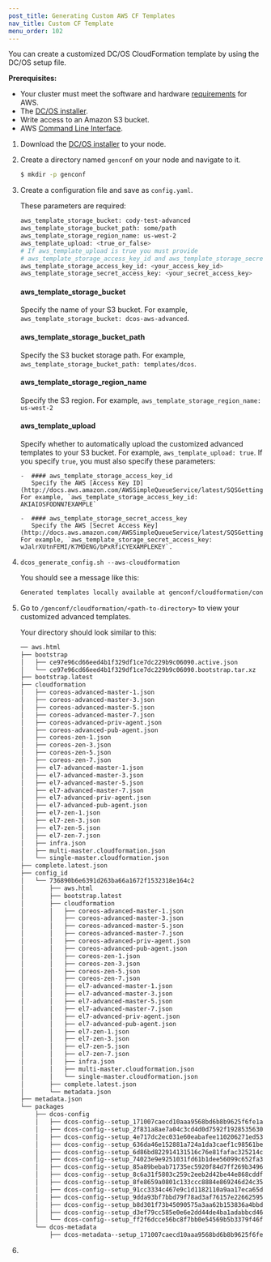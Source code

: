 ```yaml
---
post_title: Generating Custom AWS CF Templates
nav_title: Custom CF Template
menu_order: 102
---
```


You can create a customized DC/OS CloudFormation template by using the DC/OS setup file.

**Prerequisites:**

- Your cluster must meet the software and hardware [requirements](/docs/1.8/administration/cloud/aws/advanced/system-requirements/) for AWS.
- The [DC/OS installer](https://dcos.io/releases/).
- Write access to an Amazon S3 bucket.
- AWS [Command Line Interface](https://aws.amazon.com/cli/).

1.  Download the [DC/OS installer](https://dcos.io/releases/) to your node.

1.  Create a directory named `genconf` on your node and navigate to it.
    
    ```bash
    $ mkdir -p genconf
    ```

1.  Create a configuration file and save as `config.yaml`.
    
    These parameters are required:
    ```bash
    aws_template_storage_bucket: cody-test-advanced
    aws_template_storage_bucket_path: some/path
    aws_template_storage_region_name: us-west-2
    aws_template_upload: <true_or_false>
    # If aws_template_upload is true you must provide 
    # aws_template_storage_access_key_id and aws_template_storage_secret_access_key.
    aws_template_storage_access_key_id: <your_access_key_id>
    aws_template_storage_secret_access_key: <your_secret_access_key>
    ```
    
    #### aws_template_storage_bucket
    Specify the name of your S3 bucket. For example, `aws_template_storage_bucket: dcos-aws-advanced`.
    
    #### aws_template_storage_bucket_path
    Specify the S3 bucket storage path. For example, `aws_template_storage_bucket_path: templates/dcos`.
    
    #### aws_template_storage_region_name
    Specify the S3 region. For example, `aws_template_storage_region_name: us-west-2`
    
    #### aws_template_upload
    Specify whether to automatically upload the customized advanced templates to your S3 bucket. For example, `aws_template_upload: true`. If you specify `true`, you must also specify these parameters:
    
        -  #### aws_template_storage_access_key_id
           Specify the AWS [Access Key ID](http://docs.aws.amazon.com/AWSSimpleQueueService/latest/SQSGettingStartedGuide/AWSCredentials.html). For example, `aws_template_storage_access_key_id: AKIAIOSFODNN7EXAMPLE`  
        
        -  #### aws_template_storage_secret_access_key
           Specify the AWS [Secret Access Key](http://docs.aws.amazon.com/AWSSimpleQueueService/latest/SQSGettingStartedGuide/AWSCredentials.html). For example, `aws_template_storage_secret_access_key: wJalrXUtnFEMI/K7MDENG/bPxRfiCYEXAMPLEKEY`.
    
1.  `dcos_generate_config.sh --aws-cloudformation`

    You should see a message like this:
    
    ```bash
    Generated templates locally available at genconf/cloudformation/config_id/736890b6e6391d263ba66a1672f1532318e164c2
    ```
    
1.  Go to `/genconf/cloudformation/<path-to-directory>` to view your customized advanced templates. 

    Your directory should look similar to this:

    ```bash
    ── aws.html
    ├── bootstrap
    │   ├── ce97e96cd66eed4b1f329df1ce7dc229b9c06090.active.json
    │   └── ce97e96cd66eed4b1f329df1ce7dc229b9c06090.bootstrap.tar.xz
    ├── bootstrap.latest
    ├── cloudformation
    │   ├── coreos-advanced-master-1.json
    │   ├── coreos-advanced-master-3.json
    │   ├── coreos-advanced-master-5.json
    │   ├── coreos-advanced-master-7.json
    │   ├── coreos-advanced-priv-agent.json
    │   ├── coreos-advanced-pub-agent.json
    │   ├── coreos-zen-1.json
    │   ├── coreos-zen-3.json
    │   ├── coreos-zen-5.json
    │   ├── coreos-zen-7.json
    │   ├── el7-advanced-master-1.json
    │   ├── el7-advanced-master-3.json
    │   ├── el7-advanced-master-5.json
    │   ├── el7-advanced-master-7.json
    │   ├── el7-advanced-priv-agent.json
    │   ├── el7-advanced-pub-agent.json
    │   ├── el7-zen-1.json
    │   ├── el7-zen-3.json
    │   ├── el7-zen-5.json
    │   ├── el7-zen-7.json
    │   ├── infra.json
    │   ├── multi-master.cloudformation.json
    │   └── single-master.cloudformation.json
    ├── complete.latest.json
    ├── config_id
    │   └── 736890b6e6391d263ba66a1672f1532318e164c2
    │       ├── aws.html
    │       ├── bootstrap.latest
    │       ├── cloudformation
    │       │   ├── coreos-advanced-master-1.json
    │       │   ├── coreos-advanced-master-3.json
    │       │   ├── coreos-advanced-master-5.json
    │       │   ├── coreos-advanced-master-7.json
    │       │   ├── coreos-advanced-priv-agent.json
    │       │   ├── coreos-advanced-pub-agent.json
    │       │   ├── coreos-zen-1.json
    │       │   ├── coreos-zen-3.json
    │       │   ├── coreos-zen-5.json
    │       │   ├── coreos-zen-7.json
    │       │   ├── el7-advanced-master-1.json
    │       │   ├── el7-advanced-master-3.json
    │       │   ├── el7-advanced-master-5.json
    │       │   ├── el7-advanced-master-7.json
    │       │   ├── el7-advanced-priv-agent.json
    │       │   ├── el7-advanced-pub-agent.json
    │       │   ├── el7-zen-1.json
    │       │   ├── el7-zen-3.json
    │       │   ├── el7-zen-5.json
    │       │   ├── el7-zen-7.json
    │       │   ├── infra.json
    │       │   ├── multi-master.cloudformation.json
    │       │   └── single-master.cloudformation.json
    │       ├── complete.latest.json
    │       └── metadata.json
    ├── metadata.json
    └── packages
        ├── dcos-config
        │   ├── dcos-config--setup_171007caecd10aaa9568bd6b8b9625f6fe1a8f71.tar.xz
        │   ├── dcos-config--setup_2f831a8ae7a04c3cd4d0d7592f1928535630d5ec.tar.xz
        │   ├── dcos-config--setup_4e717dc2ec031e60eabafee110206271ed53f9c0.tar.xz
        │   ├── dcos-config--setup_636da46e152881a724a1da3caef1c98561be447b.tar.xz
        │   ├── dcos-config--setup_6d86bd822914131516c76e81fafac325214cc7d9.tar.xz
        │   ├── dcos-config--setup_74023e9e9251031fd61b1dee56099c652fa3b903.tar.xz
        │   ├── dcos-config--setup_85a89bebab71735ec5920f84d7ff269b3496b7df.tar.xz
        │   ├── dcos-config--setup_8c6a31f5803c259c2eeb2d42be44e868cddf0e1d.tar.xz
        │   ├── dcos-config--setup_8fe8659a0801c133ccc8884e869246d24c35a949.tar.xz
        │   ├── dcos-config--setup_91cc3334c467e9c1d1182110a9aa17eca65d78ea.tar.xz
        │   ├── dcos-config--setup_9dda93bf7bbd79f78ad3af76157e226625952d3b.tar.xz
        │   ├── dcos-config--setup_b8d301f73b45090575a3aa62b153836a4bbd3cf2.tar.xz
        │   ├── dcos-config--setup_d3ef79cc585e0e6e2dd44de4ba1adabbcd467fec.tar.xz
        │   └── dcos-config--setup_ff2f6dcce56bc8f7bb0e54569b5b3379f46f906b.tar.xz
        └── dcos-metadata
            ├── dcos-metadata--setup_171007caecd10aaa9568bd6b8b9625f6fe1a8f71.tar.xz
    ```
    
1.  